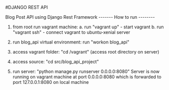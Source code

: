 #DJANGO REST API

Blog Post API using Django Rest Framework
------- How to run --------

1. from root run vagrant machine:
 a. run "vagrant up" - start vagrant
 b. run "vagrant ssh" - connect vagrant to ubuntu-xenial server

2. run blog_api virtual environment: run "workon blog_api"

3. access vagrant folder: "cd /vagrant" (access root directory on server)

4. access source: "cd src/blog_api_project"

5. run server: "python manage.py runserver 0.0.0.0:8080"
Server is now running on vagrant machine at port 0.0.0.0:8080
which is forwarded to port 127.0.0.1:8080 on local machine
